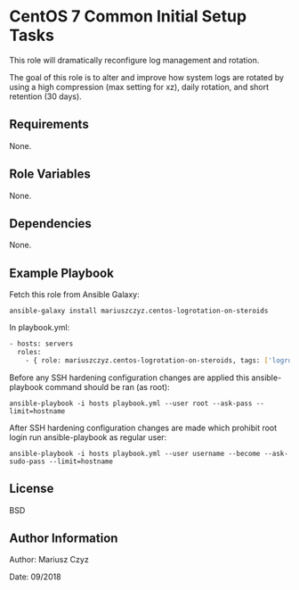 # CentOS 7 Common Initial Setup Tasks

This role will dramatically reconfigure log management and rotation.

The goal of this role is to alter and improve how system logs are rotated by using 
a high compression (max setting for xz), daily rotation, and short retention (30 days).

## Requirements

None.

## Role Variables

None.

## Dependencies

None.

## Example Playbook

Fetch this role from Ansible Galaxy:

`ansible-galaxy install mariuszczyz.centos-logrotation-on-steroids`

In playbook.yml:

```bash
- hosts: servers
  roles:
    - { role: mariuszczyz.centos-logrotation-on-steroids, tags: ['logrotation-on-steroids'] }
```

Before any SSH hardening configuration changes are applied this ansible-playbook command should be ran (as root):

`ansible-playbook -i hosts playbook.yml --user root --ask-pass --limit=hostname`

After SSH hardening configuration changes are made which prohibit root login run ansible-playbook as regular user:

`ansible-playbook -i hosts playbook.yml --user username --become --ask-sudo-pass --limit=hostname`

## License

BSD

## Author Information

Author: Mariusz Czyz  

Date: 09/2018
